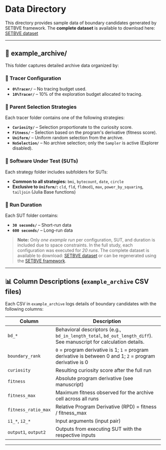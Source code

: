 # Data Directory

This directory provides sample data of boundary candidates generated by SETBVE framework.
The **complete dataset** is available to download here: [SETBVE dataset](https://doi.org/10.5281/zenodo.15364606) 

---

## 📁 example_archive/

This folder captures detailed archive data organized by:

### 🔹 Tracer Configuration

- **`0%Tracer/`** – No tracing budget used.
- **`10%Tracer/`** – 10% of the exploration budget allocated to tracing.

### 🔹 Parent Selection Strategies

Each tracer folder contains one of the following strategies:

- **`Curiosity/`** – Selection proportionate to the curiosity score.
- **`Fitness/`** – Selection based on the program's derivative (fitness score).
- **`Uniform/`** – Uniform random selection from the archive.
- **`NoSelection/`** – No archive selection; only the `Sampler` is active (Explorer disabled).

### 🔹 Software Under Test (SUTs)

Each strategy folder includes subfolders for SUTs:

- **Common to all strategies:** `bmi`, `bytecount`, `date`, `circle`
- **Exclusive to `Uniform/`:** `cld`, `fld`, `fldmod1`, `max`, `power_by_squaring`, `tailjoin` (Julia Base functions)

### 🔹 Run Duration

Each SUT folder contains:

- **`30 seconds/`** – Short-run data
- **`600 seconds/`** – Long-run data

> **Note:** Only *one example run* per configuration, SUT, and duration is included due to space constraints. In the full study, each configuration was executed for *20 runs*. The complete dataset is available to download: [SETBVE dataset](https://doi.org/10.5281/zenodo.15364606) or can be regenerated using the [SETBVE framework](https://github.com/aksabina/SETBVE/tree/main/framework).

---

## 📊 Column Descriptions (`example_archive` CSV files)

Each CSV in `example_archive` logs details of boundary candidates with the following columns:

| Column | Description |
|--------|-------------|
| `bd_*` | Behavioral descriptors (e.g., `bd_in_length_total`, `bd_out_length_diff`). See manuscript for calculation details. |
| `boundary_rank` | `0` = program derivative is 1; `1` = program derivative is between 0 and 1; `2` = program derivative is 0 |
| `curiosity` | Resulting curiosity score after the full run |
| `fitness` | Absolute program derivative (see manuscript) |
| `fitness_max` | Maximum fitness observed for the archive cell across all runs |
| `fitness_ratio_max` | Relative Program Derivative (RPD) = fitness / fitness_max |
| `i1_*`, `i2_*` | Input arguments (input pair) |
| `output1`, `output2` | Outputs from executing SUT with the respective inputs |

---

